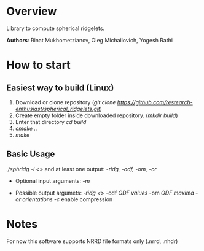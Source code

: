 # Overview
Library to compute spherical ridgelets.

**Authors**: Rinat Mukhometzianov, Oleg Michailovich, Yogesh Rathi

# How to start

## Easiest way to build (Linux)
1. Download or clone repository (*git clone https://github.com/restearch-enthusiast/spherical_ridgelets.git*) 
2. Create empty folder inside downloaded repository. (*mkdir build*)
3. Enter that directory *cd build*
4. *cmake ..*
5. *make*

## Basic Usage
*./sphridg -i <<dMRI file name>>* and at least one output: *-ridg, -odf, -om, -or*
  
* Optional input arguments: *-m <mask file>*

* Possible output argumets: *-ridg <<ridgelet file>>* -odf *ODF values* -om *ODF maxima* *-or orientations* *-c* enable compression

# Notes
For now this software supports NRRD file formats only (.nrrd, .nhdr)
